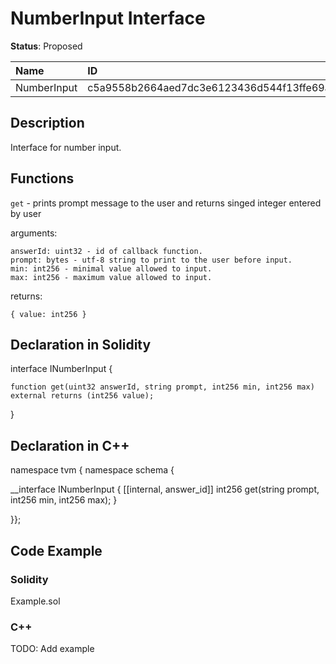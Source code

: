 
# NumberInput Interface

**Status**: Proposed

| Name        | ID                                                                |
| :---------- | :---------------------------------------------------------------- |
| NumberInput | c5a9558b2664aed7dc3e6123436d544f13ffe69ab0e259412f48c6d1c8588401  |


## Description

Interface for number input.

## Functions

`get` - prints prompt message to the user and returns singed integer entered by user

arguments:

    answerId: uint32 - id of callback function.
    prompt: bytes - utf-8 string to print to the user before input.
    min: int256 - minimal value allowed to input.
    max: int256 - maximum value allowed to input. 

returns:

	{ value: int256 }

## Declaration in Solidity

interface INumberInput {

	function get(uint32 answerId, string prompt, int256 min, int256 max) external returns (int256 value);

}

## Declaration in C++

namespace tvm { namespace schema {

__interface INumberInput {
	[[internal, answer_id]]
	int256 get(string prompt, int256 min, int256 max);
}

}};

## Code Example

### Solidity

Example.sol

### C++

TODO: Add example
